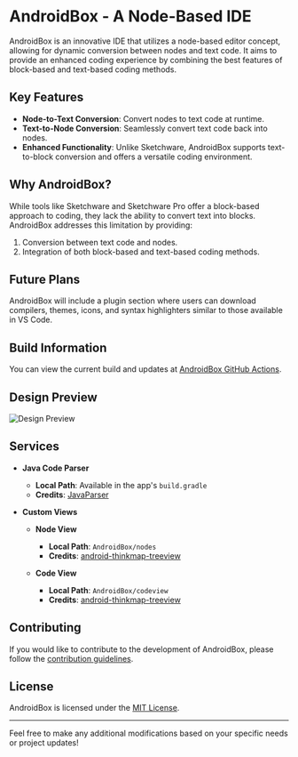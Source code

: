 # AndroidBox - A Node-Based IDE

AndroidBox is an innovative IDE that utilizes a node-based editor concept, allowing for dynamic conversion between nodes and text code. It aims to provide an enhanced coding experience by combining the best features of block-based and text-based coding methods.

## Key Features

- **Node-to-Text Conversion**: Convert nodes to text code at runtime.
- **Text-to-Node Conversion**: Seamlessly convert text code back into nodes.
- **Enhanced Functionality**: Unlike Sketchware, AndroidBox supports text-to-block conversion and offers a versatile coding environment.

## Why AndroidBox?

While tools like Sketchware and Sketchware Pro offer a block-based approach to coding, they lack the ability to convert text into blocks. AndroidBox addresses this limitation by providing:

1. Conversion between text code and nodes.
2. Integration of both block-based and text-based coding methods.

## Future Plans

AndroidBox will include a plugin section where users can download compilers, themes, icons, and syntax highlighters similar to those available in VS Code.

## Build Information

You can view the current build and updates at [AndroidBox GitHub Actions](https://github.com/Siddhesh2377/AndroidBox/actions).

## Design Preview

![Design Preview](https://user-images.githubusercontent.com/67579112/228865415-c6c67ebc-e862-4c76-9454-ffa3f5f23c05.svg)

## Services

- **Java Code Parser**
  - **Local Path**: Available in the app's `build.gradle`
  - **Credits**: [JavaParser](https://github.com/javaparser/javaparser)

- **Custom Views**
  - **Node View**
    - **Local Path**: `AndroidBox/nodes`
    - **Credits**: [android-thinkmap-treeview](https://github.com/guaishouN/android-thinkmap-treeview)
  
  - **Code View**
    - **Local Path**: `AndroidBox/codeview`
    - **Credits**: [android-thinkmap-treeview](https://github.com/guaishouN/android-thinkmap-treeview)

## Contributing

If you would like to contribute to the development of AndroidBox, please follow the [contribution guidelines](CONTRIBUTING.md).

## License

AndroidBox is licensed under the [MIT License](LICENSE).

---

Feel free to make any additional modifications based on your specific needs or project updates!
